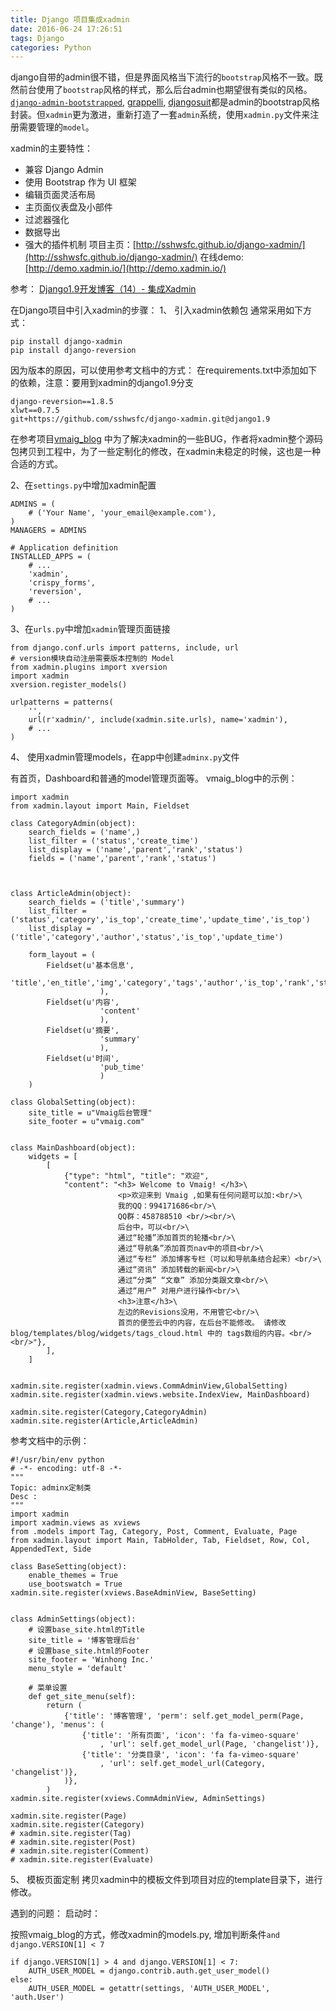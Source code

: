```yaml
---
title: Django 项目集成xadmin
date: 2016-06-24 17:26:51
tags: Django
categories: Python
---
```


django自带的admin很不错，但是界面风格当下流行的`bootstrap`风格不一致。既然前台使用了`bootstrap`风格的样式，那么后台admin也期望很有类似的风格。[`django-admin-bootstrapped`](https://github.com/django-admin-bootstrapped/django-admin-bootstrapped), [grappelli](https://github.com/sehmaschine/django-grappelli), [djangosuit](http://djangosuit.com/)都是admin的bootstrap风格封装。但`xadmin`更为激进，重新打造了一套`admin`系统，使用`xadmin.py`文件来注册需要管理的`model`。

xadmin的主要特性：

* 兼容 Django Admin
* 使用 Bootstrap 作为 UI 框架
* 编辑页面灵活布局
* 主页面仪表盘及小部件
* 过滤器强化
* 数据导出
* 强大的插件机制
项目主页：[http://sshwsfc.github.io/django-xadmin/](http://sshwsfc.github.io/django-xadmin/)
在线demo: [http://demo.xadmin.io/](http://demo.xadmin.io/)

参考： [Django1.9开发博客（14）- 集成Xadmin](http://www.pycoding.com/2015/04/21/simpleblog-14.html)

在Django项目中引入xadmin的步骤：
1、 引入xadmin依赖包
通常采用如下方式：
```
pip install django-xadmin
pip install django-reversion
```
因为版本的原因，可以使用参考文档中的方式： 在requirements.txt中添加如下的依赖，注意：要用到xadmin的django1.9分支
```
django-reversion==1.8.5
xlwt==0.7.5
git+https://github.com/sshwsfc/django-xadmin.git@django1.9
```
在参考项目[vmaig_blog](https://github.com/billvsme/vmaig_blog/tree/xadmin) 中为了解决xadmin的一些BUG，作者将xadmin整个源码包拷贝到工程中，为了一些定制化的修改，在xadmin未稳定的时候，这也是一种合适的方式。

2、在`settings.py`中增加xadmin配置
```
ADMINS = (
    # ('Your Name', 'your_email@example.com'),
)
MANAGERS = ADMINS

# Application definition
INSTALLED_APPS = (
    # ...
    'xadmin',
    'crispy_forms',
    'reversion',
    # ...
)
```
3、在`urls.py`中增加`xadmin`管理页面链接
```
from django.conf.urls import patterns, include, url
# version模块自动注册需要版本控制的 Model
from xadmin.plugins import xversion
import xadmin
xversion.register_models()

urlpatterns = patterns(
    '',
    url(r'xadmin/', include(xadmin.site.urls), name='xadmin'),
    # ...
)
```

4、 使用xadmin管理models，在app中创建`adminx.py`文件

有首页，Dashboard和普通的model管理页面等。
vmaig_blog中的示例：
```
import xadmin
from xadmin.layout import Main, Fieldset

class CategoryAdmin(object):
    search_fields = ('name',)
    list_filter = ('status','create_time')
    list_display = ('name','parent','rank','status')
    fields = ('name','parent','rank','status')



class ArticleAdmin(object):
    search_fields = ('title','summary')
    list_filter = ('status','category','is_top','create_time','update_time','is_top')
    list_display = ('title','category','author','status','is_top','update_time')

    form_layout = (
        Fieldset(u'基本信息',
                    'title','en_title','img','category','tags','author','is_top','rank','status'
                    ),
        Fieldset(u'内容',
                    'content'
                    ),
        Fieldset(u'摘要',
                    'summary'
                    ),
        Fieldset(u'时间',
                    'pub_time'
                    )
    )

class GlobalSetting(object):
    site_title = u"Vmaig后台管理"
    site_footer = u"vmaig.com"


class MainDashboard(object):
    widgets = [
        [
            {"type": "html", "title": "欢迎",
            "content": "<h3> Welcome to Vmaig! </h3>\
                        <p>欢迎来到 Vmaig ,如果有任何问题可以加:<br/>\
                        我的QQ：994171686<br/>\
                        QQ群：458788510 <br/><br/>\
                        后台中，可以<br/>\
                        通过“轮播”添加首页的轮播<br/>\
                        通过“导航条”添加首页nav中的项目<br/>\
                        通过“专栏” 添加博客专栏（可以和导航条结合起来）<br/>\
                        通过“资讯” 添加转载的新闻<br/>\
                        通过“分类” “文章” 添加分类跟文章<br/>\
                        通过“用户” 对用户进行操作<br/>\
                        <h3>注意</h3>\
                        左边的Revisions没用，不用管它<br/>\
                        首页的便签云中的内容，在后台不能修改。 请修改 blog/templates/blog/widgets/tags_cloud.html 中的 tags数组的内容。<br/><br/>"},
        ],
    ]


xadmin.site.register(xadmin.views.CommAdminView,GlobalSetting)
xadmin.site.register(xadmin.views.website.IndexView, MainDashboard)

xadmin.site.register(Category,CategoryAdmin)
xadmin.site.register(Article,ArticleAdmin)
```
参考文档中的示例：
```
#!/usr/bin/env python
# -*- encoding: utf-8 -*-
"""
Topic: adminx定制类
Desc :
"""
import xadmin
import xadmin.views as xviews
from .models import Tag, Category, Post, Comment, Evaluate, Page
from xadmin.layout import Main, TabHolder, Tab, Fieldset, Row, Col, AppendedText, Side

class BaseSetting(object):
    enable_themes = True
    use_bootswatch = True
xadmin.site.register(xviews.BaseAdminView, BaseSetting)


class AdminSettings(object):
    # 设置base_site.html的Title
    site_title = '博客管理后台'
    # 设置base_site.html的Footer
    site_footer = 'Winhong Inc.'
    menu_style = 'default'

    # 菜单设置
    def get_site_menu(self):
        return (
            {'title': '博客管理', 'perm': self.get_model_perm(Page, 'change'), 'menus': (
                {'title': '所有页面', 'icon': 'fa fa-vimeo-square'
                    , 'url': self.get_model_url(Page, 'changelist')},
                {'title': '分类目录', 'icon': 'fa fa-vimeo-square'
                    , 'url': self.get_model_url(Category, 'changelist')},
            )},
        )
xadmin.site.register(xviews.CommAdminView, AdminSettings)

xadmin.site.register(Page)
xadmin.site.register(Category)
# xadmin.site.register(Tag)
# xadmin.site.register(Post)
# xadmin.site.register(Comment)
# xadmin.site.register(Evaluate)
```

5、 模板页面定制
拷贝xadmin中的模板文件到项目对应的template目录下，进行修改。


遇到的问题：
启动时：

按照vmaig_blog的方式，修改xadmin的models.py, 增加判断条件`and django.VERSION[1] < 7`
```
if django.VERSION[1] > 4 and django.VERSION[1] < 7:
    AUTH_USER_MODEL = django.contrib.auth.get_user_model()
else:
    AUTH_USER_MODEL = getattr(settings, 'AUTH_USER_MODEL', 'auth.User')
```
